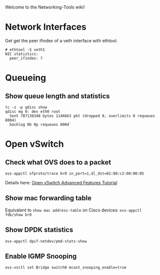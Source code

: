 Welcome to the Networking-Tools wiki!

# Network Interfaces 

Get get the peer ifindex of a veth interface with ethtool.

    # ethtool -S veth1
    NIC statistics:
      peer_ifindex: 7


# Queueing

## Show queue length and statistics

    tc -s -p qdisc show
    qdisc mq 0: dev eth0 root 
      Sent 787136348 bytes 1146663 pkt (dropped 0, overlimits 0 requeues 8004) 
      backlog 0b 0p requeues 8004`

# Open vSwitch

## Check what OVS does to a packet

`ovs-appctl ofproto/trace br0 in_port=1,dl_dst=01:80:c2:00:00:05`

Details here: [Open vSwitch Advanced Features Tutorial](http://git.openvswitch.org/cgi-bin/gitweb.cgi?p=openvswitch;a=blob_plain;f=tutorial/Tutorial;hb=HEAD)

## Show mac forwarding table

Equivalent to `show mac address-table` on Cisco devices:
`ovs-appctl fdb/show br0`

## Show DPDK statistics

`ovs-appctl dpif-netdev/pmd-stats-show`

## Enable IGMP Snooping

`ovs-vsctl set Bridge switch0 mcast_snooping_enable=true`
